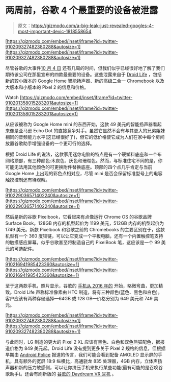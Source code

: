# 两周前，谷歌 4 个最重要的设备被泄露

> 原文：<https://gizmodo.com/a-big-leak-just-revealed-googles-4-most-important-devic-1818558654>

 [https://gizmodo.com/embed/inset/iframe?id=twitter-910209327482380288&autosize=1](https://gizmodo.com/embed/inset/iframe?id=twitter-910209327482380288&autosize=1) 

尽管谷歌的大事件[10 月 4 日](https://madeby.google.com/) 还有几周的时间，但我们似乎已经很好地了解了我们期待该公司在那里宣布的四款最重要的设备。这些泄露来自于 [Droid Life](http://www.droid-life.com/2017/09/19/google-pixel-2-xl-exclusive/) ，包括新的较小版本的 Google Home 智能扬声器、新的高级二合一 Chromebook 以及大版本和小版本的 Pixel 2 的信息和价格。

Watch [https://gizmodo.com/embed/inset/iframe?id=twitter-910201358015283201&autosize=1](https://gizmodo.com/embed/inset/iframe?id=twitter-910201358015283201&autosize=1) 

从应该被称为 Google Home mini 的东西开始，这款 49 美元的智能扬声器看起来像是亚马逊 Echo Dot 的直接竞争对手。虽然它显然不会有与其更大的兄弟姐妹相同的音频能力水平(这已经很好了)，但它的低价格使它成为人们在家中每个房间放置谷歌助手增强设备的一个更可行的选择。

根据 Droid Life 的说法，这款家用迷你电脑的特点是有一个硬塑料底座和一个布网格顶部，有三种颜色:木炭色、灰色和珊瑚色。然而，与标准住宅不同的是，你可能无法用其他颜色的可更换附件替换底座。顶部的四个点几乎肯定与当前 Google Home 上出现的彩色点相对应，尽管 mini 是否会保留标准型号上的电容触摸控制还有待观察。

 [https://gizmodo.com/embed/inset/iframe?id=twitter-910229036571402240&autosize=1](https://gizmodo.com/embed/inset/iframe?id=twitter-910229036571402240&autosize=1) 

然后是新的谷歌 Pixelbook，它看起来有点像运行 Chrome OS 的谷歌品牌 Surface Book。128GB 内存的机型起价为 1199 美元，512GB 内存的机型起价为 1749 美元。新款 Pixelbook 和谷歌之前的 Chromebooks 的主要区别在于，这款机型有一个 360 度铰链，可以让它变成一个平板电脑，还有一个内置触控笔支持的触摸感应屏幕。似乎谷歌甚至将制造自己的 PixelBook 笔，这应该是一个 99 美元的可选配件。

 [https://gizmodo.com/embed/inset/iframe?id=twitter-910216941985423360&autosize=1](https://gizmodo.com/embed/inset/iframe?id=twitter-910216941985423360&autosize=1) 

至于这两款手机，照片显示，谷歌的 [手机从 2016 年的](https://gizmodo.com/the-google-pixel-is-too-dumb-and-ugly-to-replace-your-i-1787877249#_ga=2.193464237.144044208.1505678773-891363519.1479843118) 开始，略微弯曲，更加精致。Droid Life 声称标准像素由 HTC 制造，将有三种颜色(蓝色、黑色和白色)。客户应该有两种存储选择—64GB 或 128 GB—价格分别为 649 美元和 749 美元。

 [https://gizmodo.com/embed/inset/iframe?id=twitter-910209327482380288&autosize=1](https://gizmodo.com/embed/inset/iframe?id=twitter-910209327482380288&autosize=1) 

与此同时，LG 制造的更大的 Pixel 2 XL 应该有黑色、白色和双色熊猫配色，据报道价格为 849 美元起。Droid Life 没有提到更多关于 Pixel 2 规格的信息，但根据早期由 [Android Police](http://www.androidpolice.com/2017/07/11/exclusive-this-is-the-2017-google-pixel-xl-with-low-bezel-amoled-display-and-squeezable-frame/) 报道的传言，我们可能会看到配备 AMOLED 显示屏的手机，具有额外的宽屏 18:9 纵横比，高通骁龙 835 处理器，4GB 内存，立体声扬声器和新的压力敏感侧，可以让你挤压手机来执行某些功能(最有可能的是召唤谷歌助手)。还会有刷新版的 [谷歌的 Daydream VR 耳机](http://www.droid-life.com/2017/09/19/new-google-daydream-view-exclusive/) 。